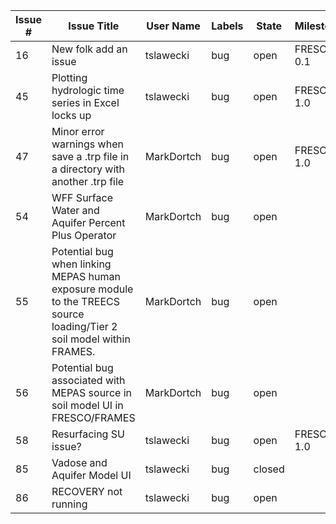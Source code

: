 | Issue # | Issue Title | User Name | Labels | State | Milestone | Date Created |
|--|--|--|--|--|--|--|
| 16    | New folk add an issue                                                                                                | tslawecki          | bug                 | open          | FRESCO v 0.1            | 2020-12-23T18:01:06Z |
| 45    | Plotting hydrologic time series in Excel locks up                                                                    | tslawecki          | bug                 | open          | FRESCO v 1.0            | 2021-01-07T18:01:45Z |
| 47    | Minor error warnings when save a .trp file in a directory with another .trp file                                     | MarkDortch         | bug                 | open          | FRESCO v 1.0            | 2021-01-14T17:15:52Z |
| 54    | WFF Surface Water and Aquifer Percent Plus Operator                                                                  | MarkDortch         | bug                 | open          |                         | 2021-01-30T19:38:15Z |
| 55    | Potential bug when linking MEPAS human exposure module to the TREECS source loading/Tier 2 soil model within FRAMES. | MarkDortch         | bug                 | open          |                         | 2021-02-02T00:47:59Z |
| 56    | Potential bug associated with MEPAS source in soil model UI in FRESCO/FRAMES                                         | MarkDortch         | bug                 | open          |                         | 2021-02-02T00:53:56Z |
| 58    | Resurfacing SU issue?                                                                                                | tslawecki          | bug                 | open          | FRESCO v 1.0            | 2021-02-18T12:44:38Z |
| 85    | Vadose and Aquifer Model UI                                                                                          | tslawecki          | bug                 | closed        |                         | 2021-05-20T16:31:18Z |
| 86    | RECOVERY not running                                                                                                 | tslawecki          | bug                 | open          |                         | 2021-05-20T17:14:21Z |
